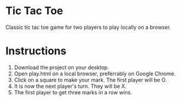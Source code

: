 Tic Tac Toe
===
Classic tic tac toe game for two players to play locally on a browser.

Instructions
===
1. Download the project on your desktop.
2. Open play.html on a local browser, preferrably on Google Chrome.
3. Click on a square to make your mark. The first player will be O.
4. It is now the next player's turn. They will be X.
5. The first player to get three marks in a row wins.

